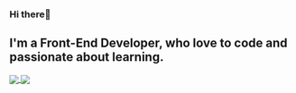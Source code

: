 ### Hi there👋

## I'm a Front-End Developer, who love to code and passionate about learning.

<a href="https://github.com/anuraghazra/github-readme-stats">
  <img align="center" src="https://github-readme-stats.vercel.app/api?username=hamidkhaleghi&theme=material-palenight&count_private=true&show_icons=true&include_all_commits=true&hide_border=true&hide_title=true" />
<a href="https://github.com/anuraghazra/github-readme-stats">
  <img align="center" src="https://github-readme-stats.vercel.app/api/top-langs/?username=hamidkhaleghi&theme=material-palenight&hide_border=true&include_all_commits=false&count_private=false&layout=compact" />
</a>
 

<!--
**hamidkhaleghi/hamidkhaleghi** is a ✨ _special_ ✨ repository because its `README.md` (this file) appears on your GitHub profile.

Here are some ideas to get you started:

- 🔭 I’m currently working on ...
- 🌱 I’m currently learning ...
- 👯 I’m looking to collaborate on ...
- 🤔 I’m looking for help with ...
- 💬 Ask me about ...
- 📫 How to reach me: ...
- 😄 Pronouns: ...
- ⚡ Fun fact: ...
-->
